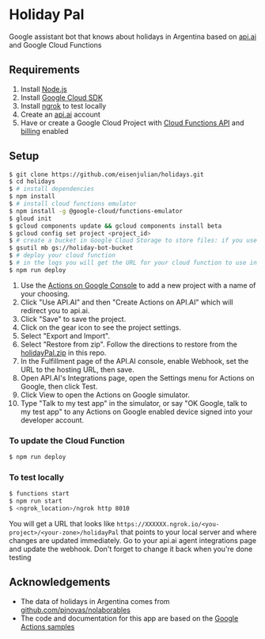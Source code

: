 # Holiday Pal
Google assistant bot that knows about holidays in Argentina based on [api.ai](api.ai) and Google Cloud Functions

## Requirements

1. Install [Node.js](https://nodejs.org/en/)
1. Install [Google Cloud SDK](https://cloud.google.com/sdk/docs/)
1. Install [ngrok](https://ngrok.io/) to test locally
1. Create an [api.ai](api.ai) account
1. Have or create a Google Cloud Project with [Cloud Functions API](https://console.cloud.google.com/apis/api/cloudfunctions.googleapis.com/overview) and [billing](https://support.google.com/cloud/answer/6293499#enable-billing) enabled

## Setup

```bash
$ git clone https://github.com/eisenjulian/holidays.git
$ cd holidays
$ # install dependencies
$ npm install
$ # install cloud functions emulator
$ npm install -g @google-cloud/functions-emulator
$ gloud init
$ gcloud components update && gcloud components install beta
$ gcloud config set project <project_id>
$ # create a bucket in Google Cloud Storage to store files: if you use a different name update package.json
$ gsutil mb gs://holiday-bot-bucket
$ # deploy your cloud function
$ # in the logs you will get the URL for your cloud function to use in the api.ai integrations page
$ npm run deploy
```

1. Use the [Actions on Google Console](https://console.actions.google.com) to add a new project with a name of your choosing.
1. Click "Use API.AI" and then "Create Actions on API.AI" which will redirect you to api.ai.
1. Click "Save" to save the project.
1. Click on the gear icon to see the project settings.
1. Select "Export and Import".
1. Select "Restore from zip". Follow the directions to restore from the [holidayPal.zip](https://github.com/eisenjulian/holidays/raw/master/holidayPal.zip) in this repo.
1. In the Fulfillment page of the API.AI console, enable Webhook, set the URL to the hosting URL, then save.
1. Open API.AI's Integrations page, open the Settings menu for Actions on Google, then click Test.
1. Click View to open the Actions on Google simulator.
1. Type "Talk to my test app" in the simulator, or say "OK Google, talk to my test app" to any Actions on Google enabled device signed into your developer account.

### To update the Cloud Function

```bash
$ npm run deploy
```

### To test locally

```bash
$ functions start
$ npm run start
$ <ngrok_location>/ngrok http 8010
```

You will get a URL that looks like `https://XXXXXX.ngrok.io/<you-project>/<your-zone>/holidayPal` that points to your local server and where changes are updated immediately. Go to your api.ai agent integrations page and update the webhook. Don't forget to change it back when you're done testing

## Acknowledgements 
* The data of holidays in Argentina comes from [github.com/pjnovas/nolaborables](https://github.com/pjnovas/nolaborables)
* The code and documentation for this app are based on the [Google Actions samples](https://developers.google.com/actions/samples/)
